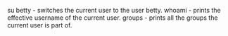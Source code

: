 su betty - switches the current user to the user betty.
whoami - prints the effective username of the current user.
groups - prints all the groups the current user is part of.
